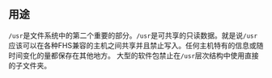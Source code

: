 ## 用途

`/usr`是文件系统中的第二个重要的部分。`/usr`是可共享的只读数据。就是说`/usr`应该可以在各种FHS兼容的主机之间共享并且禁止写入。任何主机特有的信息或随时间变化的量都保存在其他地方。
大型的软件包禁止在`/usr`层次结构中使用直接的子文件夹。
